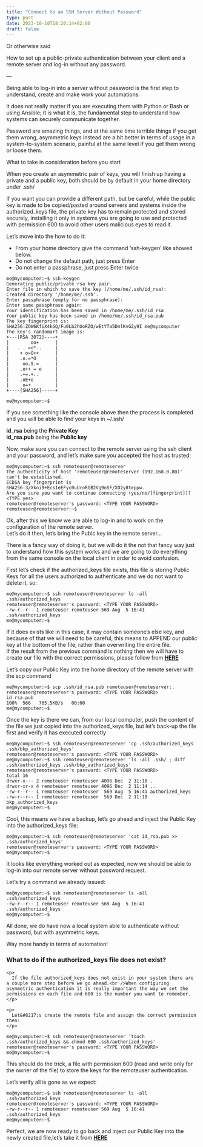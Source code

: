 ```yaml
---
title: "Connect to an SSH Server Without Password"
type: post
date: 2023-10-10T18:20:14+02:00
draft: false
---
```

Or otherwise said 

How to set up a public-private authentication between your client and a remote server and log-in without any password.

<p class="has-text-align-center">
  &#8212;
</p>

<p class="has-drop-cap">
  Being able to log-in into a server without password is the first step to understand, create and make work your automations.
</p>

It does not really matter if you are executing them with Python or Bash or using Ansible; it is what it is, the fundamental step to understand how systems can securely communicate together.

Password are amazing things, and at the same time terrible things if you get them wrong, asymmetric keys instead are a bit better in terms of usage in a system-to-system scenario, painful at the same level if you get them wrong or loose them.

What to take in consideration before you start

When you create an asymmetric pair of keys, you will finish up having a private and a public key, both should be by default in your home directory under .ssh/

If you want you can provide a different path, but be careful, while the public key is made to be copied/pasted around servers and systems inside the authorized_keys file, the private key has to remain protected and stored securely, installing it only in systems you are going to use and protected with permission 600 to avoid other users malicious eyes to read it.

Let&#8217;s move into the how to do it:

  * From your home directory give the command &#8216;ssh-keygen&#8217; like showed below.
  * Do not change the default path, just press Enter
  * Do not enter a passphrase, just press Enter twice

<pre class="wp-block-code"><code>me@mycomputer:~$ ssh-keygen 
Generating public/private rsa key pair.
Enter file in which to save the key (/home/me/.ssh/id_rsa): 
Created directory '/home/me/.ssh'.
Enter passphrase (empty for no passphrase): 
Enter same passphrase again: 
Your identification has been saved in /home/me/.ssh/id_rsa
Your public key has been saved in /home/me/.ssh/id_rsa.pub
The key fingerprint is:
SHA256:ZOW6KfiX4kGQ/Fu0Lb2hUoRZO/wEtYTa5DmlKvG2y9I me@mycomputer
The key's randomart image is:
+---&#91;RSA 3072]----+
|        oo+      |
|   . . =o*..     |
|    + o=O++      |
|    .o.=*O       |
|     oo.S.=      |
|    .o++ = o     |
|    .+=.+..      |
|    .oE+o        |
|     o=+         |
+----&#91;SHA256]-----+

me@mycomputer:~$</code></pre>

If you see something like the console above then the process is completed and you will be able to find your keys in ~/.ssh/

**id_rsa** being the **Private Key**  
**id_rsa.pub** being the **Public key**

Now, make sure you can connect to the remote server using the ssh client and your password, and let&#8217;s make sure you accepted the host as trusted:

<pre id="block-acd6f396-0a2c-46dd-ad50-7debaf55b2c2" class="wp-block-code"><code>me@mycomputer:~$ ssh remoteuser@remoteserver
The authenticity of host 'remoteuser@remoteserver (192.168.0.80)' can't be established.
ECDSA key fingerprint is SHA256:3/Xkni9+Ecs1eEFyc0uUrnRGB2Vg9nSF/XO2y8teppw.
Are you sure you want to continue connecting (yes/no/&#91;fingerprint])? &lt;TYPE yes&gt;
remoteuser@remoteserver's password: &lt;TYPE YOUR PASSWORD&gt;
remoteuser@remoteserver:~$</code></pre>

Ok, after this we know we are able to log-in and to work on the configuration of the remote server.  
Let&#8217;s do it then, let&#8217;s bring the Pubic key in the remote server&#8230;

There is a fancy way of doing it, but we will do it the not that fancy way just to understand how this system works and we are going to do everything from the same console on the local client in order to avoid confusion.

First let&#8217;s check if the authorized_keys file exists, this file is storing Public Keys for all the users authorized to authenticate and we do not want to delete it, so: 

<pre id="block-fa567133-1718-47b5-898a-5c40744fba38" class="wp-block-code"><code>me@mycomputer:~$ ssh remoteuser@remoteserver ls -all .ssh/authorized_keys
remoteuser@remoteserver's password: &lt;TYPE YOUR PASSWORD&gt;
-rw-r--r-- 1 remoteuser remoteuser 569 Aug  5 16:41 .ssh/authorized_keys
me@mycomputer:~$ </code></pre>

If it does exists like in this case, it may contain someone&#8217;s else key, and because of that we will need to be careful; this means to APPEND our public key at the bottom of the file, rather than overwriting the entire file.  
If the result from the previous command is nothing then we will have to create our file with the correct permissions, please follow from **[HERE][1]**

<p id="WE-ARE-READY-NOW">
  Let&#8217;s copy our Public Key into the home directory of the remote server with the scp command
</p>

<pre id="block-e2f88cf3-c0ce-45a5-9e31-5e9fd57c3e02" class="wp-block-code"><code>me@mycomputer:~$ scp .ssh/id_rsa.pub remoteuser@remoteserver:.
remoteuser@remoteserver's password: &lt;TYPE YOUR PASSWORD&gt;
id_rsa.pub                                                                            100%  566   765.5KB/s   00:00
me@mycomputer:~$</code></pre>

Once the key is there we can, from our local computer, push the content of the file we just copied into the authorized_keys file, but let&#8217;s back-up the file first and verify it has executed correctly

<pre id="block-db89522b-8504-4779-99e5-e3792d7823a8" class="wp-block-code"><code>me@mycomputer:~$ ssh remoteuser@remoteserver 'cp .ssh/authorized_keys .ssh/bkp_authorized_keys'
remoteuser@remoteserver's password: &lt;TYPE YOUR PASSWORD&gt;
me@mycomputer:~$ ssh remoteuser@remoteserver 'ls -all .ssh/ ; diff .ssh/authorized_keys .ssh/bkp_authorized_keys'
remoteuser@remoteserver's password: &lt;TYPE YOUR PASSWORD&gt;
total 16
drwxr-x--- 2 remoteuser remoteuser 4096 Dec  2 11:18 .
drwxr-xr-x 4 remoteuser remoteuser 4096 Dec  2 11:14 ..
-rw-r--r-- 1 remoteuser remoteuser  569 Aug  5 16:41 authorized_keys
-rw-r--r-- 1 remoteuser remoteuser  569 Dec  2 11:18 bkp_authorized_keys
me@mycomputer:~$ 
</code></pre>

Cool, this means we have a backup, let&#8217;s go ahead and inject the Public Key into the authorized_keys file:

<pre id="block-e042278d-fa37-4a84-a6ac-bcd1edf991fb" class="wp-block-code"><code>me@mycomputer:~$ ssh remoteuser@remoteserver 'cat id_rsa.pub &gt;&gt; .ssh/authorized_keys'
remoteuser@remoteserver's password: &lt;TYPE YOUR PASSWORD&gt;
me@mycomputer:~$</code></pre>

It looks like everything worked out as expected, now we should be able to log-in into our remote server without password request.

Let&#8217;s try a command we already issued:

<pre id="block-db89522b-8504-4779-99e5-e3792d7823a8" class="wp-block-code"><code>me@mycomputer:~$ ssh remoteuser@remoteserver ls -all .ssh/authorized_keys
-rw-r--r-- 1 remoteuser remoteuser 569 Aug  5 16:41 .ssh/authorized_keys
me@mycomputer:~$</code></pre>

All done, we do have now a local system able to authenticate without password, but with asymmetric keys.

Way more handy in terms of automation!

<div class="wp-block-group is-layout-flow wp-block-group-is-layout-flow">
  <div class="wp-block-group__inner-container">
    <h3 id="DOES-NOT-EXIST">
      What to do if the authorized_keys file does not exist?
    </h3>
    
    <p>
      If the file authorized_keys does not exist in your system there are a couple more step before we go ahead.<br />When configuring asymmetric authentication it is really important the way we set the permissions on each file and 600 is the number you want to remember.
    </p>
    
    <p>
      Let&#8217;s create the remote file and assign the correct permission then:
    </p>
  </div>
</div>

<pre id="block-db89522b-8504-4779-99e5-e3792d7823a8" class="wp-block-code"><code>me@mycomputer:~$ ssh remoteuser@remoteserver 'touch .ssh/authorized_keys && chmod 600 .ssh/authorized_keys'
remoteuser@remoteserver's password: &lt;TYPE YOUR PASSWORD&gt;
me@mycomputer:~$</code></pre>

This should do the trick, a file with permission 600 (read and write only for the owner of the file) to store the keys for the remoteuser authentication.

Let&#8217;s verify all is gone as we expect:

<pre id="block-e2f88cf3-c0ce-45a5-9e31-5e9fd57c3e02" class="wp-block-code"><code>me@mycomputer:~$ ssh remoteuser@remoteserver ls -all .ssh/authorized_keys
remoteuser@remoteserver's password: &lt;TYPE YOUR PASSWORD&gt;
-rw-r--r-- 1 remoteuser remoteuser 569 Aug  5 16:41 .ssh/authorized_keys
me@mycomputer:~$ </code></pre>

Perfect, we are now ready to go back and inject our Public Key into the newly created file,let&#8217;s take it from **[HERE][2]**

 [1]: #DOES-NOT-EXIST
 [2]: #WE-ARE-READY-NOW